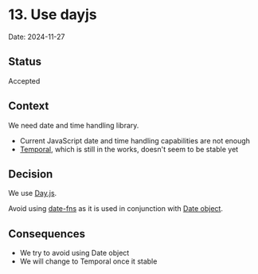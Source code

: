 # 13. Use dayjs

Date: 2024-11-27

## Status

Accepted

## Context

We need date and time handling library.

- Current JavaScript date and time handling capabilities are not enough
- [Temporal](https://tc39.es/proposal-temporal/docs/index.html), which is still in the works, doesn't seem to be stable yet

## Decision

We use [Day.js](https://day.js.org/).

Avoid using [date-fns](https://date-fns.org/) as it is used in conjunction with [Date object](https://developer.mozilla.org/en/docs/Web/JavaScript/Reference/Global_Objects/Date).

## Consequences

- We try to avoid using Date object
- We will change to Temporal once it stable
